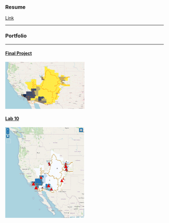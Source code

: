 
### Resume
[Link](cv.md) <br/>

---

### Portfolio
---

#### [Final Project](/finalproj/index.md) <br/>
<img src="./images/thumbnail.png" width = "50%" height = "50%"/>


#### [Lab 10](/LAB10/index.html) <br/>
<img src="./images/lab 10 thumb.JPG" width = "50%" height = "50%"/>

